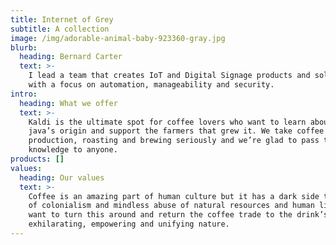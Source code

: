 ```yaml
---
title: Internet of Grey
subtitle: A collection
image: /img/adorable-animal-baby-923360-gray.jpg
blurb:
  heading: Bernard Carter
  text: >-
    I lead a team that creates IoT and Digital Signage products and solutions
    with a focus on automation, manageability and security.
intro:
  heading: What we offer
  text: >-
    Kaldi is the ultimate spot for coffee lovers who want to learn about their
    java’s origin and support the farmers that grew it. We take coffee
    production, roasting and brewing seriously and we’re glad to pass that
    knowledge to anyone.
products: []
values:
  heading: Our values
  text: >-
    Coffee is an amazing part of human culture but it has a dark side too – one
    of colonialism and mindless abuse of natural resources and human lives. We
    want to turn this around and return the coffee trade to the drink’s
    exhilarating, empowering and unifying nature.
---
```


